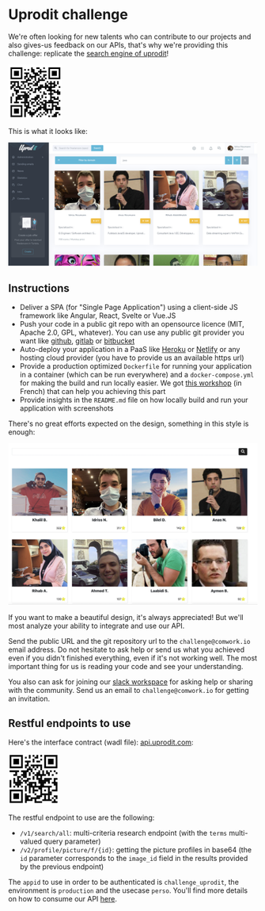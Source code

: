 # Uprodit challenge

We're often looking for new talents who can contribute to our projects and also gives-us feedback on our APIs, that's why we're providing this challenge: replicate the [search engine of uprodit](https://www.uprodit.com/profile/all/search/perso)! 

![qr_search_engine](./img/qr_search_engine.png)

This is what it looks like:

![uprodit_search_engine](./img/uprodit_search_engine.png)

## Instructions

* Deliver a SPA (for "Single Page Application") using a client-side JS framework like Angular, React, Svelte or Vue.JS
* Push your code in a public git repo with an opensource licence (MIT, Apache 2.0, GPL, whatever). You can use any public git provider you want like [github](https://github.com), [gitlab](https://gitlab.com) or [bitbucket](https://bitbucket.org)
* Auto-deploy your application in a PaaS like [Heroku](https://www.heroku.com) or [Netlify](https://www.netlify.com) or any hosting cloud provider (you have to provide us an available https url)
* Provide a production optimized `Dockerfile` for running your application in a container (which can be run everywhere) and a `docker-compose.yml` for making the build and run locally easier. We got [this workshop](https://gitlab.comwork.io/comwork_public/training/docker) (in French) that can help you achieving this part
* Provide insights in the `README.md` file on how locally build and run your application with screenshots

There's no great efforts expected on the design, something in this style is enough:

![challenge_proto](./img/challenge_proto.png)

If you want to make a beautiful design, it's always appreciated! But we'll most analyze your ability to integrate and use our API.

Send the public URL and the git repository url to the `challenge@comwork.io` email address. Do not hesitate to ask help or send us what you achieved even if you didn't finished everything, even if it's not working well. The most important thing for us is reading your code and see your understanding. 

You also can ask for joining our [slack workspace](https://uprodit-tech.slack.com) for asking help or sharing with the community. Send us an email to `challenge@comwork.io` for getting an invitation.

## Restful endpoints to use

Here's the interface contract (wadl file): [api.uprodit.com](https://api.uprodit.com):

![qr_api](./img/qr_api.png)

The restful endpoint to use are the following:
* `/v1/search/all`: multi-criteria research endpoint (with the `terms` multi-valued query parameter)
* `/v2/profile/picture/f/{id}`: getting the picture profiles in base64 (the `id` parameter corresponds to the `image_id` field in the results provided by the previous endpoint)

The `appid` to use in order to be authenticated is `challenge_uprodit`, the environment is `production` and the usecase `perso`. You'll find more details on how to consume our API [here](./api/README.md).
